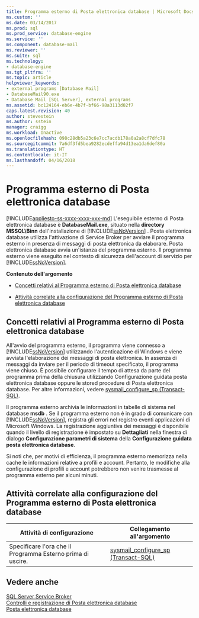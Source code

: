 ```yaml
---
title: Programma esterno di Posta elettronica database | Microsoft Docs
ms.custom: ''
ms.date: 03/14/2017
ms.prod: sql
ms.prod_service: database-engine
ms.service: ''
ms.component: database-mail
ms.reviewer: ''
ms.suite: sql
ms.technology:
- database-engine
ms.tgt_pltfrm: ''
ms.topic: article
helpviewer_keywords:
- external programs [Database Mail]
- DatabaseMail90.exe
- Database Mail [SQL Server], external programs
ms.assetid: bc124164-eb6e-4b7f-bf66-98a3113d02f7
caps.latest.revision: 40
author: stevestein
ms.author: sstein
manager: craigg
ms.workload: Inactive
ms.openlocfilehash: 098c28db5a23c6e7cc7acdb178a0a2a8cf7dfc78
ms.sourcegitcommit: 7a6df3fd5bea9282ecdeffa94d13ea1da6def80a
ms.translationtype: HT
ms.contentlocale: it-IT
ms.lasthandoff: 04/16/2018
---
```

# <a name="database-mail-external-program"></a>Programma esterno di Posta elettronica database
[!INCLUDE[appliesto-ss-xxxx-xxxx-xxx-md](../../includes/appliesto-ss-xxxx-xxxx-xxx-md.md)]
  L'eseguibile esterno di Posta elettronica database è **DatabaseMail.exe**, situato nella **directory MSSQL\Binn** dell'installazione di [!INCLUDE[ssNoVersion](../../includes/ssnoversion-md.md)] . Posta elettronica database utilizza l'attivazione di Service Broker per avviare il programma esterno in presenza di messaggi di posta elettronica da elaborare. Posta elettronica database avvia un'istanza del programma esterno. Il programma esterno viene eseguito nel contesto di sicurezza dell'account di servizio per [!INCLUDE[ssNoVersion](../../includes/ssnoversion-md.md)].  
  
 **Contenuto dell'argomento**  
  
-   [Concetti relativi al Programma esterno di Posta elettronica database](#ComponentsAndConcepts)  
  
-   [Attività correlate alla configurazione del Programma esterno di Posta elettronica database](#RelatedTasks)  
  
##  <a name="ComponentsAndConcepts"></a> Concetti relativi al Programma esterno di Posta elettronica database  
 All'avvio del programma esterno, il programma viene connesso a [!INCLUDE[ssNoVersion](../../includes/ssnoversion-md.md)] utilizzando l'autenticazione di Windows e viene avviata l'elaborazione dei messaggi di posta elettronica. In assenza di messaggi da inviare per il periodo di timeout specificato, il programma viene chiuso. È possibile configurare il tempo di attesa da parte del programma prima della chiusura utilizzando Configurazione guidata posta elettronica database oppure le stored procedure di Posta elettronica database. Per altre informazioni, vedere [sysmail_configure_sp &#40;Transact-SQL&#41;](../../relational-databases/system-stored-procedures/sysmail-configure-sp-transact-sql.md).  
  
 Il programma esterno archivia le informazioni in tabelle di sistema nel database **msdb** . Se il programma esterno non è in grado di comunicare con [!INCLUDE[ssNoVersion](../../includes/ssnoversion-md.md)], registra gli errori nel registro eventi applicazioni di Microsoft Windows. La registrazione aggiuntiva dei messaggi è disponibile quando il livello di registrazione è impostato su **Dettagliati** nella finestra di dialogo **Configurazione parametri di sistema** della **Configurazione guidata posta elettronica database**.  
  
 Si noti che, per motivi di efficienza, il programma esterno memorizza nella cache le informazioni relative a profili e account. Pertanto, le modifiche alla configurazione di profili e account potrebbero non venire trasmesse al programma esterno per alcuni minuti.  
  
##  <a name="RelatedTasks"></a> Attività correlate alla configurazione del Programma esterno di Posta elettronica database  
  
|Attività di configurazione|Collegamento all'argomento|  
|------------------------|----------------|  
|Specificare l'ora che il Programma Esterno prima di uscire.|[sysmail_configure_sp &#40;Transact-SQL&#41;](../../relational-databases/system-stored-procedures/sysmail-configure-sp-transact-sql.md)|  
  
## <a name="see-also"></a>Vedere anche  
 [SQL Server Service Broker](../../database-engine/configure-windows/sql-server-service-broker.md)   
 [Controlli e registrazione di Posta elettronica database](../../relational-databases/database-mail/database-mail-log-and-audits.md)   
 [Posta elettronica database](../../relational-databases/database-mail/database-mail.md)  
  
  
